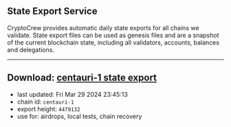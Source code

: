 ## State Export Service
CryptoCrew provides automatic daily state exports for all chains we validate. State export files can be used as genesis files and are a snapshot of the current blockchain state, including all validators, accounts, balances and delegations.

---
**Download: [centauri-1 state export](https://dl-eu2.ccvalidators.com/SERVICE/composable/centauri-1_export_4479132.json)**
---

- last updated: Fri Mar 29 2024 23:45:13
- chain id: `centauri-1`
- export height: `4479132`
- use for: airdrops, local tests, chain recovery
